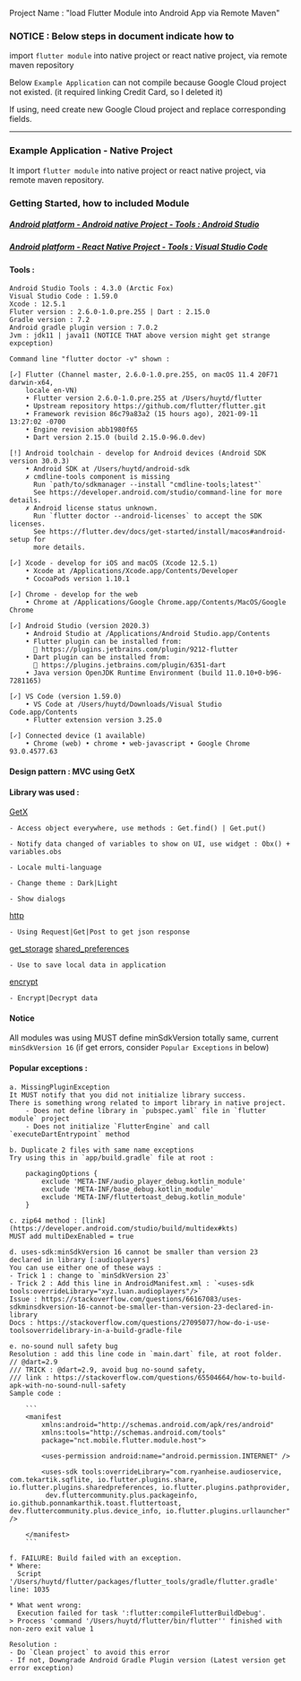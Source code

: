 Project Name : "load Flutter Module into Android App via Remote Maven"

### NOTICE : Below steps in document indicate how to 
import `flutter module` into native project or react native project,
via remote maven repository

Below `Example Application` can not compile because Google Cloud project not existed.
(it required linking Credit Card, so I deleted it)

If using, need create new Google Cloud project and replace corresponding fields.

---------------------------------------------------------------------------------------------------

### Example Application - Native Project
It import `flutter module` into native project or react native project,
via remote maven repository.

### Getting Started, how to included Module

##### [Android platform - Android native Project - Tools : Android Studio](https://github.com/huytower/addFlutterModuleToAndroidApp/blob/main/README_Android_Native_Project.md)
##### [Android platform - React Native Project - Tools : Visual Studio Code](https://github.com/huytower/addFlutterModuleToAndroidApp/blob/main/README_React_Native_Project.md)

#### Tools :

    Android Studio Tools : 4.3.0 (Arctic Fox)
    Visual Studio Code : 1.59.0
    Xcode : 12.5.1
    Fluter version : 2.6.0-1.0.pre.255 | Dart : 2.15.0
    Gradle version : 7.2
    Android gradle plugin version : 7.0.2
    Jvm : jdk11 | java11 (NOTICE THAT above version might get strange expception)

    Command line "flutter doctor -v" shown :

    [✓] Flutter (Channel master, 2.6.0-1.0.pre.255, on macOS 11.4 20F71 darwin-x64,
        locale en-VN)
        • Flutter version 2.6.0-1.0.pre.255 at /Users/huytd/flutter
        • Upstream repository https://github.com/flutter/flutter.git
        • Framework revision 86c79a83a2 (15 hours ago), 2021-09-11 13:27:02 -0700
        • Engine revision abb1980f65
        • Dart version 2.15.0 (build 2.15.0-96.0.dev)
    
    [!] Android toolchain - develop for Android devices (Android SDK version 30.0.3)
        • Android SDK at /Users/huytd/android-sdk
        ✗ cmdline-tools component is missing
          Run `path/to/sdkmanager --install "cmdline-tools;latest"`
          See https://developer.android.com/studio/command-line for more details.
        ✗ Android license status unknown.
          Run `flutter doctor --android-licenses` to accept the SDK licenses.
          See https://flutter.dev/docs/get-started/install/macos#android-setup for
          more details.
    
    [✓] Xcode - develop for iOS and macOS (Xcode 12.5.1)
        • Xcode at /Applications/Xcode.app/Contents/Developer
        • CocoaPods version 1.10.1
    
    [✓] Chrome - develop for the web
        • Chrome at /Applications/Google Chrome.app/Contents/MacOS/Google Chrome
    
    [✓] Android Studio (version 2020.3)
        • Android Studio at /Applications/Android Studio.app/Contents
        • Flutter plugin can be installed from:
          🔨 https://plugins.jetbrains.com/plugin/9212-flutter
        • Dart plugin can be installed from:
          🔨 https://plugins.jetbrains.com/plugin/6351-dart
        • Java version OpenJDK Runtime Environment (build 11.0.10+0-b96-7281165)
    
    [✓] VS Code (version 1.59.0)
        • VS Code at /Users/huytd/Downloads/Visual Studio Code.app/Contents
        • Flutter extension version 3.25.0
    
    [✓] Connected device (1 available)
        • Chrome (web) • chrome • web-javascript • Google Chrome 93.0.4577.63

#### Design pattern : MVC using GetX

#### Library was used :
    
[GetX](https://pub.dev/packages/get)

    - Access object everywhere, use methods : Get.find() | Get.put()

    - Notify data changed of variables to show on UI, use widget : Obx() + variables.obs

    - Locale multi-language

    - Change theme : Dark|Light

    - Show dialogs
    
[http](https://pub.dev/packages/http)

    - Using Request|Get|Post to get json response


[get_storage](https://pub.dev/packages/get_storage)
[shared_preferences](https://pub.dev/packages/shared_preferences)

    - Use to save local data in application

[encrypt](https://pub.dev/packages/encrypt)

    - Encrypt|Decrypt data

#### Notice
All modules was using MUST define minSdkVersion totally same, current `minSdkVersion 16`
(if get errors, consider `Popular Exceptions` in below)

#### Popular exceptions :

    a. MissingPluginException
    It MUST notify that you did not initialize library success.
    There is something wrong related to import library in native project.
        - Does not define library in `pubspec.yaml` file in `flutter module` project
        - Does not initialize `FlutterEngine` and call `executeDartEntrypoint` method
    
    b. Duplicate 2 files with same name exceptions
    Try using this in `app/build.gradle` file at root :
        
        packagingOptions {
            exclude 'META-INF/audio_player_debug.kotlin_module'
            exclude 'META-INF/base_debug.kotlin_module'
            exclude 'META-INF/fluttertoast_debug.kotlin_module'
        }
        
    c. zip64 method : [link](https://developer.android.com/studio/build/multidex#kts)
    MUST add multiDexEnabled = true

    d. uses-sdk:minSdkVersion 16 cannot be smaller than version 23 declared in library [:audioplayers]
    You can use either one of these ways :
    - Trick 1 : change to `minSdkVersion 23` 
    - Trick 2 : Add this line in AndroidManifest.xml : `<uses-sdk tools:overrideLibrary="xyz.luan.audioplayers"/>`
    Issue : https://stackoverflow.com/questions/66167083/uses-sdkminsdkversion-16-cannot-be-smaller-than-version-23-declared-in-library
    Docs : https://stackoverflow.com/questions/27095077/how-do-i-use-toolsoverridelibrary-in-a-build-gradle-file

    e. no-sound null safety bug
    Resolution : add this line code in `main.dart` file, at root folder.
    // @dart=2.9 
    /// TRICK : @dart=2.9, avoid bug no-sound safety,
    /// link : https://stackoverflow.com/questions/65504664/how-to-build-apk-with-no-sound-null-safety
    Sample code :

        ```
        <manifest
            xmlns:android="http://schemas.android.com/apk/res/android"
            xmlns:tools="http://schemas.android.com/tools"
            package="nct.mobile.flutter.module.host">
    
            <uses-permission android:name="android.permission.INTERNET" />
        
            <uses-sdk tools:overrideLibrary="com.ryanheise.audioservice, com.tekartik.sqflite, io.flutter.plugins.share, io.flutter.plugins.sharedpreferences, io.flutter.plugins.pathprovider,
             dev.fluttercommunity.plus.packageinfo, io.github.ponnamkarthik.toast.fluttertoast, dev.fluttercommunity.plus.device_info, io.flutter.plugins.urllauncher" />

        </manifest>
        ```

    f. FAILURE: Build failed with an exception.
    * Where:
      Script '/Users/huytd/flutter/packages/flutter_tools/gradle/flutter.gradle' line: 1035
    
    * What went wrong:
      Execution failed for task ':flutter:compileFlutterBuildDebug'.
    > Process 'command '/Users/huytd/flutter/bin/flutter'' finished with non-zero exit value 1
    
    Resolution :
    - Do `Clean project` to avoid this error
    - If not, Downgrade Android Gradle Plugin version (Latest version get error exception)


